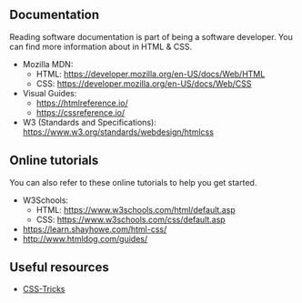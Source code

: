 <!--
  UPDATE THIS:

  Add links to useful references like official documentation, tutorials, etc
-->

## Documentation

Reading software documentation is part of being a software developer. You can find more information about in HTML &amp; CSS.

- Mozilla MDN: 
	- HTML: https://developer.mozilla.org/en-US/docs/Web/HTML
	- CSS: https://developer.mozilla.org/en-US/docs/Web/CSS
- Visual Guides:
	- https://htmlreference.io/
	- https://cssreference.io/
- W3 (Standards and Specifications): https://www.w3.org/standards/webdesign/htmlcss

## Online tutorials

You can also refer to these online tutorials to help you get started.

- W3Schools:
	- HTML: https://www.w3schools.com/html/default.asp
	- CSS: https://www.w3schools.com/css/default.asp
- https://learn.shayhowe.com/html-css/
- http://www.htmldog.com/guides/

## Useful resources

- [CSS-Tricks](https://css-tricks.com/)
